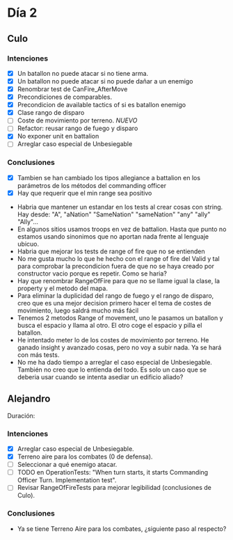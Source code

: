 ﻿# Día 2

## Culo

### Intenciones

- [X]  Un batallon no puede atacar si no tiene arma.
  - [X]  Un batallon no puede atacar si no puede dañar a un enemigo
- [X]  Renombrar test de CanFire_AfterMove
- [X]  Precondiciones de comparables.
- [X]  Precondicion de available tactics of si es batallon enemigo
- [X]  Clase rango de disparo
- [ ]  Coste de movimiento por terreno. *NUEVO*
  - [ ]  Refactor: reusar rango de fuego y disparo
- [X]  No exponer unit en battalion
- [ ]  Arreglar caso especial de Unbesiegable

### Conclusiones

- [X]  Tambien se han cambiado los tipos allegiance a battalion en los parámetros de los métodos del commanding officer
- [X]  Hay que requerir que el min range sea positivo
- Habria que mantener un estandar en los tests al crear cosas con string. Hay desde: "A", "aNation" "SameNation" "sameNation" "any" "ally" "Ally"...
- En algunos sitios usamos troops en vez de battalion. Hasta que punto no estamos usando sinonimos que no aportan nada frente al lenguaje ubicuo.
- Habria que mejorar los tests de range of fire que no se entienden
- No me gusta mucho lo que he hecho con el range of fire del Valid y tal para comprobar la precondicion fuera de que no se haya creado por constructor vacio porque es repetir. Como se haria?
- Hay que renombrar RangeOfFire para que no se llame igual la clase, la property y el metodo del mapa.
- Para eliminar la duplicidad del rango de fuego y el rango de disparo, creo que es una mejor decision primero hacer el tema de costes de movimiento, luego saldrá mucho más fácil
- Tenemos 2 metodos Range of movement, uno le pasamos un batallon y busca el espacio y llama al otro. El otro coge el espacio y pilla el batallon.
- He intentado meter lo de los costes de movimiento por terreno. He ganado insight y avanzado cosas, pero no voy a subir nada. Ya se hará con más tests.
- No me ha dado tiempo a arreglar el caso especial de Unbesiegable. También no creo que lo entienda del todo. Es solo un caso que se deberia usar cuando se intenta asediar un edificio aliado?

## Alejandro

Duración: 

### Intenciones

- [x] Arreglar caso especial de Unbesiegable.
- [x] Terreno aire para los combates (0 de defensa).
- [ ] Seleccionar a qué enemigo atacar.
- [ ] TODO en OperationTests: "When turn starts, it starts Commanding Officer Turn. Implementation test".
- [ ] Revisar RangeOfFireTests para mejorar legibilidad (conclusiones de Culo).

### Conclusiones
- Ya se tiene Terreno Aire para los combates, ¿siguiente paso al respecto?